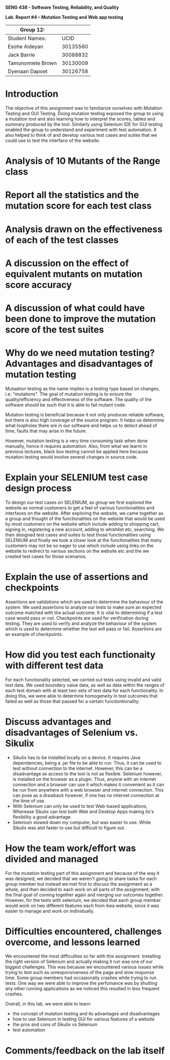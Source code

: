 **SENG 438 - Software Testing, Reliability, and Quality**

**Lab. Report \#4 – Mutation Testing and Web app testing**

| Group 12:          |           |
| --------------     | --------- |
| Student Names:     |  UCID     |
| Esohe Aideyan      |  30135560 |
| Jack Barrie        |  30088832 |
| Tamunomiete Brown  |  30130009 |
| Dyenaan Dapoet     |  30126758 |

# Introduction
The objective of this assignment was to familiarize ourselves with Mutation Testing and GUI Testing. Doing mutation testing exposed the group to using a mutation tool and also learning how to interpret the scores, tables and summary produced by the tool. Similarly using Selenium IDE for GUI testing enabled the group to understand and experiment with test automation. It also helped to think of and develop various test cases and suites that we could use to test the interface of the website.

# Analysis of 10 Mutants of the Range class 

# Report all the statistics and the mutation score for each test class



# Analysis drawn on the effectiveness of each of the test classes

# A discussion on the effect of equivalent mutants on mutation score accuracy

# A discussion of what could have been done to improve the mutation score of the test suites

# Why do we need mutation testing? Advantages and disadvantages of mutation testing
Mutaation testing as the name implies is a testing type based on changes, i.e. "mutations". The goal of mutation testing is to ensure the quality/efficiency and effectiveness of the software. The quality of the software should be such that it is able to fail mutant code.

Mutation testing is beneficial because it not only produces reliable software, but there is also high coverage of the source program. It helps us determine what loopholes there are in our software and helps us to detect ahead of time, faults that may arise in the future.

However, mutation testing is a very time consuming task when done manually, hence it requires automation. Also, from what we learnt in previous lectures, black box testing cannot be applied here because mutation testing would involve several changes in source code.
# Explain your SELENIUM test case design process
To design our test cases on SELENIUM, as group we first explored the website as normal customers to get a feel of various functionalities and interfaces on the website. After exploring the website, we came together as a group and thought of the functionalities on the website that would be used by most customers on the website which include adding to shopping cart, signing in, registering a new account, adding to whishlist etc, searching. We then designed test cases and suites to test those functionalities using SELENIUM and finally we took a closer look at the functionalities that many customers may not be so eager to use which include using links on the website to redirect to various sections on the website etc and the we created test cases for those scenarios.

# Explain the use of assertions and checkpoints
Assertions are validations which are used to determine the bahaviour of the system. We used assertions to analyze our tests to make sure an expected outcome matched with the actual outcome. It is vital to determining if a test case would pass or not.
Checkpoints are used for verification during testing. They are used to verify and analyze the behaviour of the system which is used to determine whether the test will pass or fail. Assertions are an example of checkpoints.

# How did you test each functionaity with different test data
For each functionality selected, we carried out tests using invalid and valid test data. We used boundary value data, as well as data within the ranges of each test domain with at least two sets of test data for each functionality. In doing this, we were able to determine homogeneity in test outcomes that failed as well as those that passed for a certain functiontionality.
# Discuss advantages and disadvantages of Selenium vs. Sikulix
 - Sikulix has to be installed locally on a device. It requires Java dependencies, being a .jar file to be able to run. Thus, it can be used to test without connection to the internet. However, this can be a disadvantage as access to the tool is not as flexible. Selenium however, is installed on the browser as a plugin. Thus, anyone with an internet connection and a browser can use it which makes it convenient as it can be run from anywhere with a web browser and internet connection. This can pose as a drawback however, if one has no internet connection at the time of use.
 - With Selenium can only be used to test Web-based applications, Wherease Sikulix can test both Web and Desktop Apps making its's flexibility a good advantage. 
 - Selenium slowed down my computer, but was easier to use. While Sikulix was alot faster to use but difficult to figure out.
# How the team work/effort was divided and managed
For the mutation testing part of this assignment and because of the way it was designed, we decided that we weren't going to share tasks for each group member but instead we met first to discuss the assignment as a whole, and then decided to each work on all parts of the assignment; with the final goal of coming together again and merging our outcomes together. However, for the tests with selenium, we decided that each group member would work on two different features each from ikea website, since it was easier to manage and work on individually.

# Difficulties encountered, challenges overcome, and lessons learned
We encountered the most difficulties so far with this assignment. Installing the right version of Selenium and actually making it run was one of our biggest challenges. This was because we encountered various issues while trying to test such as unresponsiveness of the page and slow response time. Some group members had occasionally crashes while trying to run tests. One way we were able to improve the perfomance was by shutting any other running applications as we noticed this resulted in less frequent crashes.

Overall, in this lab, we were able to learn:
- the concept of mutation testing and its advantages and disadvantages
- how to use Selenium in testing GUI for various features of a website
- the pros and cons of Sikulix vs Selenium
- test automation

# Comments/feedback on the lab itself
